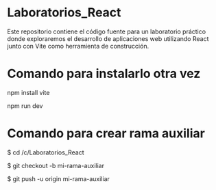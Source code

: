 # Laboratorios_React
Este repositorio contiene el código fuente para un laboratorio práctico donde exploraremos el desarrollo de aplicaciones web utilizando React junto con Vite como herramienta de construcción.

# Comando para instalarlo otra vez
npm install vite




npm run dev


# Comando para crear rama auxiliar


$ cd /c/Laboratorios_React



$ git checkout -b mi-rama-auxiliar



$ git push -u origin mi-rama-auxiliar


